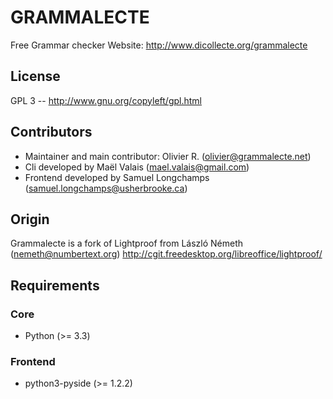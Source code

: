 # GRAMMALECTE
Free Grammar checker
Website: http://www.dicollecte.org/grammalecte

## License
GPL 3 -- http://www.gnu.org/copyleft/gpl.html

## Contributors
* Maintainer and main contributor: Olivier R. (olivier@grammalecte.net)
* Cli developed by Maël Valais (mael.valais@gmail.com)
* Frontend developed by Samuel Longchamps (samuel.longchamps@usherbrooke.ca)

## Origin
Grammalecte is a fork of Lightproof
    from László Németh (nemeth@numbertext.org)
    http://cgit.freedesktop.org/libreoffice/lightproof/

## Requirements
### Core
* Python (>= 3.3)

### Frontend
* python3-pyside (>= 1.2.2)
